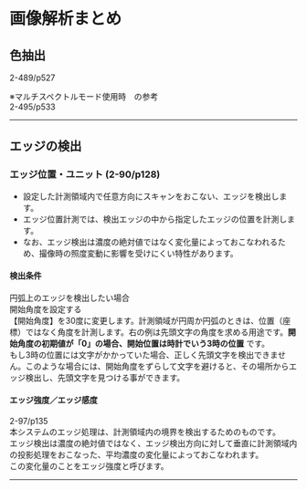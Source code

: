 # 画像解析まとめ

## 色抽出
2-489/p527

※マルチスペクトルモード使用時　の参考  
2-495/p533

---
## エッジの検出
### エッジ位置・ユニット (2-90/p128)
- 設定した計測領域内で任意方向にスキャンをおこない、エッジを検出します。  
- エッジ位置計測では、検出エッジの中から指定したエッジの位置を計測します。  
- なお、エッジ検出は濃度の絶対値ではなく変化量によっておこなわれるため、撮像時の照度変動に影響を受けにくい特性があります。  

#### 検出条件
円弧上のエッジを検出したい場合  
開始角度を設定する  
【開始角度】を30度に変更します。計測領域が円周か円弧のときは、位置（座標）ではなく角度を計測します。右の例は先頭文字の角度を求める用途です。**開始角度の初期値が「0」の場合、開始位置は時計でいう3時の位置** です。  
もし3時の位置には文字がかかっていた場合、正しく先頭文字を検出できません。このような場合には、開始角度をずらして文字を避けると、その場所からエッジ検出し、先頭文字を見つける事ができます。  

#### エッジ強度／エッジ感度
2-97/p135  
本システムのエッジ処理は、計測領域内の境界を検出するためのものです。  
エッジ検出は濃度の絶対値ではなく、エッジ検出方向に対して垂直に計測領域内の投影処理をおこなった、平均濃度の変化量によっておこなわれます。  
この変化量のことをエッジ強度と呼びます。  


---
